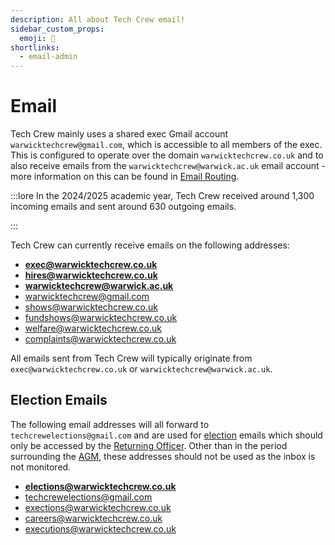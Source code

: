 ```yaml
---
description: All about Tech Crew email!
sidebar_custom_props:
  emoji: 📧
shortlinks:
  - email-admin
---
```


# Email

Tech Crew mainly uses a shared exec Gmail account `warwicktechcrew@gmail.com`, which is accessible to all members of the
exec. This is configured to operate over the domain `warwicktechcrew.co.uk` and to also receive emails from the
`warwicktechcrew@warwick.ac.uk` email account - more information on this can be found in
[Email Routing](03-routing/index.md).

:::lore In the 2024/2025 academic year, Tech Crew received around 1,300 incoming emails and sent around 630 outgoing
emails. 

:::

Tech Crew can currently receive emails on the following addresses:

- **exec@warwicktechcrew.co.uk**
- **hires@warwicktechcrew.co.uk**
- **warwicktechcrew@warwick.ac.uk**
- warwicktechcrew@gmail.com
- shows@warwicktechcrew.co.uk
- fundshows@warwicktechcrew.co.uk
- welfare@warwicktechcrew.co.uk
- complaints@warwicktechcrew.co.uk

All emails sent from Tech Crew will typically originate from `exec@warwicktechcrew.co.uk` or
`warwicktechcrew@warwick.ac.uk`.

## Election Emails

The following email addresses will all forward to `techcrewelections@gmail.com` and are used for
[election](/wiki/tech-crew/democracy/agm) emails which should only be accessed by the
[Returning Officer](/wiki/tech-crew/democracy/). Other than in the period surrounding the
[AGM](/wiki/tech-crew/democracy/agm), these addresses should not be used as the inbox is not monitored.

- **elections@warwicktechcrew.co.uk**
- techcrewelections@gmail.com
- exections@warwicktechcrew.co.uk
- careers@warwicktechcrew.co.uk
- executions@warwicktechcrew.co.uk
